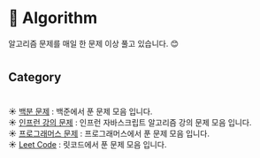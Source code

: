 # :seedling: Algorithm
알고리즘 문제를 매일 한 문제 이상 풀고 있습니다. :blush: 
#
## Category  
#
 :sunny:  [백분 문제](https://github.com/SunHeeHeo/Algorithm/tree/main/Backjoon) : 백준에서 푼 문제 모음 입니다.      
 :sunny:  [인프런 강의 문제](https://github.com/SunHeeHeo/Algorithm/tree/main/Inflearn) : 인프런 자바스크립트 알고리즘 강의 문제 모음 입니다.   
 :sunny:  [프로그래머스 문제](https://github.com/SunHeeHeo/Algorithm/tree/main/Programmers) : 프로그래머스에서 푼 문제 모음 입니다.  
 :sunny:  [Leet Code]() : 릿코드에서 푼 문제 모음 입니다.
 